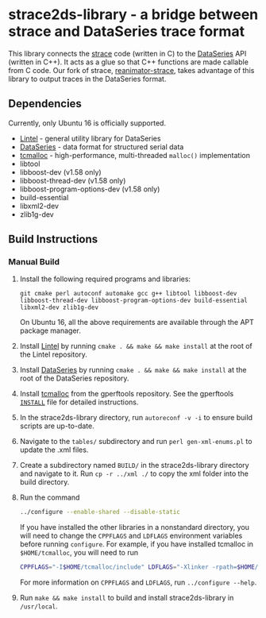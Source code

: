 strace2ds-library - a bridge between strace and DataSeries trace format
=======================================================================

This library connects the [strace] code (written in C) to the [DataSeries] API
(written in C++). It acts as a glue so that C++ functions are made callable from
C code. Our fork of strace, [reanimator-strace], takes advantage of this library to
output traces in the DataSeries format.

Dependencies
------------

Currently, only Ubuntu 16 is officially supported.

- [Lintel] - general utility library for DataSeries
- [DataSeries] - data format for structured serial data
- [tcmalloc] - high-performance, multi-threaded `malloc()` implementation
- libtool
- libboost-dev (v1.58 only)
- libboost-thread-dev (v1.58 only)
- libboost-program-options-dev (v1.58 only)
- build-essential
- libxml2-dev
- zlib1g-dev

Build Instructions
------------------

### Manual Build

1. Install the following required programs and libraries:

   ```plaintext
   git cmake perl autoconf automake gcc g++ libtool libboost-dev libboost-thread-dev libboost-program-options-dev build-essential libxml2-dev zlib1g-dev
   ```

   On Ubuntu 16, all the above requirements are available through the APT
   package manager.

2. Install [Lintel] by running `cmake . && make && make install` at the root of
   the Lintel repository.

3. Install [DataSeries] by running `cmake . && make && make install` at the root
   of the DataSeries repository.

4. Install [tcmalloc] from the gperftools repository. See the gperftools
   [`INSTALL`](https://github.com/gperftools/gperftools/blob/master/INSTALL)
   file for detailed instructions.

5. In the strace2ds-library directory, run `autoreconf -v -i` to ensure build
   scripts are up-to-date.

6. Navigate to the `tables/` subdirectory and run `perl gen-xml-enums.pl` to
   update the .xml files.

7. Create a subdirectory named `BUILD/` in the strace2ds-library directory and
   navigate to it. Run `cp -r ../xml ./` to copy the xml folder into the build
   directory.

8. Run the command

   ```bash
   ../configure --enable-shared --disable-static
   ```

   If you have installed the other libraries in a nonstandard directory, you will need to change the `CPPFLAGS` and `LDFLAGS` environment variables before running `configure`. For example, if you have installed tcmalloc in `$HOME/tcmalloc`, you will need to run

   ```bash
   CPPFLAGS="-I$HOME/tcmalloc/include" LDFLAGS="-Xlinker -rpath=$HOME/tcmalloc/lib -L$HOME/tcmalloc/lib" ../configure --enable-shared --disable-static
   ```

   For more information on `CPPFLAGS` and `LDFLAGS`, run `../configure --help`.

9. Run `make && make install` to build and install strace2ds-library in `/usr/local`.

[strace]: https://strace.io
[DataSeries]: https://github.com/dataseries/dataseries
[reanimator-strace]: https://github.com/SNIA/reanimator-strace
[Lintel]: https://github.com/dataseries/lintel
[tcmalloc]: https://github.com/gperftools/gperftools
